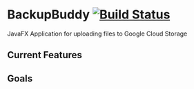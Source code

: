 # BackupBuddy [![Build Status](https://travis-ci.org/Oakleyy/BackupBuddy.svg?branch=master)](https://travis-ci.org/Oakleyy/BackupBuddy)
JavaFX Application for uploading files to Google Cloud Storage

## Current Features

## Goals
